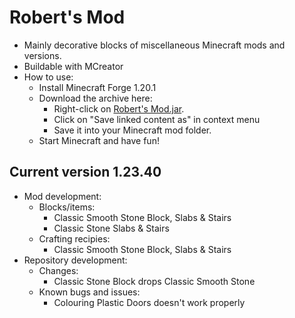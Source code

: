 # Robert's Mod

- Mainly decorative blocks of miscellaneous Minecraft mods and versions.
- Buildable with MCreator
- How to use:
  - Install Minecraft Forge 1.20.1
  - Download the archive here:
    - Right-click on [Robert's Mod.jar](https://github.com/DerRobert-28/RobertsMod/blob/master/Robert's%20Mod.jar).
    - Click on "Save linked content as" in context menu
    - Save it into your Minecraft mod folder.
  - Start Minecraft and have fun!

## Current version 1.23.40

- Mod development:
  - Blocks/items:
    - Classic Smooth Stone Block, Slabs & Stairs
    - Classic Stone Slabs & Stairs
  - Crafting recipies:
    - Classic Smooth Stone Block, Slabs & Stairs
- Repository development:
  - Changes:
    - Classic Stone Block drops Classic Smooth Stone
  - Known bugs and issues:
    - Colouring Plastic Doors doesn't work properly
